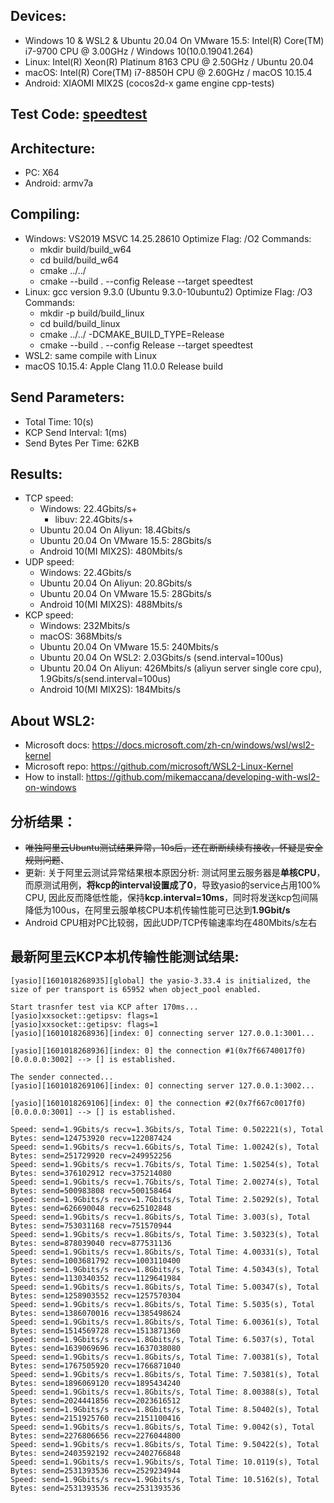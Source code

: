 ## Devices:
  - Windows 10 & WSL2 & Ubuntu 20.04 On VMware 15.5: Intel(R) Core(TM) i7-9700 CPU @ 3.00GHz / Windows 10(10.0.19041.264)
  - Linux: Intel(R) Xeon(R) Platinum 8163 CPU @ 2.50GHz / Ubuntu 20.04
  - macOS: Intel(R) Core(TM) i7-8850H CPU @ 2.60GHz / macOS 10.15.4
  - Android: XIAOMI MIX2S (cocos2d-x game engine cpp-tests)

## Test Code: [speedtest](https://github.com/yasio/yasio/blob/master/tests/speed/main.cpp)

## Architecture: 
  - PC: X64
  - Android: armv7a

## Compiling:
  - Windows: VS2019 MSVC 14.25.28610
    Optimize Flag: /O2
    Commands:
      - mkdir build/build_w64
      - cd build/build_w64
      - cmake ../../
      - cmake --build . --config Release --target speedtest
  - Linux: gcc version 9.3.0 (Ubuntu 9.3.0-10ubuntu2)
    Optimize Flag: /O3
    Commands:
      - mkdir -p build/build_linux
      - cd build/build_linux
      - cmake ../../ -DCMAKE_BUILD_TYPE=Release
      - cmake --build . --config Release --target speedtest
  - WSL2: same compile with Linux
  - macOS 10.15.4: Apple Clang 11.0.0 Release build

## Send Parameters:
  - Total Time: 10(s)
  - KCP Send Interval: 1(ms)
  - Send Bytes Per Time: 62KB

## Results:
  - TCP speed: 
    - Windows: 22.4Gbits/s+
      - libuv: 22.4Gbits/s+
    - Ubuntu 20.04 On Aliyun: 18.4Gbits/s
    - Ubuntu 20.04 On VMware 15.5: 28Gbits/s
    - Android 10(MI MIX2S): 480Mbits/s 
  - UDP speed: 
    - Windows: 22.4Gbits/s
    - Ubuntu 20.04 On Aliyun: 20.8Gbits/s
    - Ubuntu 20.04 On VMware 15.5: 28Gbits/s
    - Android 10(MI MIX2S): 488Mbits/s
  - KCP speed: 
    - Windows: 232Mbits/s
    - macOS: 368Mbits/s
    - Ubuntu 20.04 On VMware 15.5: 240Mbits/s
    - Ubuntu 20.04 On WSL2: 2.03Gbits/s (send.interval=100us)
    - Ubuntu 20.04 On Aliyun: 426Mbits/s (aliyun server single core cpu), 1.9Gbits/s(send.interval=100us)
    - Android 10(MI MIX2S): 184Mbits/s
## About WSL2:
  - Microsoft docs: https://docs.microsoft.com/zh-cn/windows/wsl/wsl2-kernel
  - Microsoft repo: https://github.com/microsoft/WSL2-Linux-Kernel
  - How to install: https://github.com/mikemaccana/developing-with-wsl2-on-windows

## 分析结果：
  - ~~唯独阿里云Ubuntu测试结果异常，10s后，还在断断续续有接收，怀疑是安全规则问题~~、
  - 更新: 关于阿里云测试异常结果根本原因分析: 测试阿里云服务器是**单核CPU**，而原测试用例，**将kcp的interval设置成了0**，导致yasio的service占用100% CPU, 因此反而降低性能，保持**kcp.interval=10ms**，同时将发送kcp包间隔降低为100us，在阿里云服单核CPU本机传输性能可已达到**1.9Gbit/s**
  - Android CPU相对PC比较弱，因此UDP/TCP传输速率均在480Mbits/s左右

## 最新阿里云KCP本机传输性能测试结果:
```
[yasio][1601018268935][global] the yasio-3.33.4 is initialized, the size of per transport is 65952 when object_pool enabled.

Start trasnfer test via KCP after 170ms...
[yasio]xxsocket::getipsv: flags=1
[yasio]xxsocket::getipsv: flags=1
[yasio][1601018268936][index: 0] connecting server 127.0.0.1:3001...

[yasio][1601018268936][index: 0] the connection #1(0x7f66740017f0) [0.0.0.0:3002] --> [] is established.

The sender connected...
[yasio][1601018269106][index: 0] connecting server 127.0.0.1:3002...

[yasio][1601018269106][index: 0] the connection #2(0x7f667c0017f0) [0.0.0.0:3001] --> [] is established.

Speed: send=1.9Gbits/s recv=1.3Gbits/s, Total Time: 0.502221(s), Total Bytes: send=124753920 recv=122087424
Speed: send=1.9Gbits/s recv=1.6Gbits/s, Total Time: 1.00242(s), Total Bytes: send=251729920 recv=249952256
Speed: send=1.9Gbits/s recv=1.7Gbits/s, Total Time: 1.50254(s), Total Bytes: send=376102912 recv=375214080
Speed: send=1.9Gbits/s recv=1.7Gbits/s, Total Time: 2.00274(s), Total Bytes: send=500983808 recv=500158464
Speed: send=1.9Gbits/s recv=1.7Gbits/s, Total Time: 2.50292(s), Total Bytes: send=626690048 recv=625102848
Speed: send=1.9Gbits/s recv=1.8Gbits/s, Total Time: 3.003(s), Total Bytes: send=753031168 recv=751570944
Speed: send=1.9Gbits/s recv=1.8Gbits/s, Total Time: 3.50323(s), Total Bytes: send=878039040 recv=877531136
Speed: send=1.9Gbits/s recv=1.8Gbits/s, Total Time: 4.00331(s), Total Bytes: send=1003681792 recv=1003110400
Speed: send=1.9Gbits/s recv=1.8Gbits/s, Total Time: 4.50343(s), Total Bytes: send=1130340352 recv=1129641984
Speed: send=1.9Gbits/s recv=1.8Gbits/s, Total Time: 5.00347(s), Total Bytes: send=1258903552 recv=1257570304
Speed: send=1.9Gbits/s recv=1.8Gbits/s, Total Time: 5.5035(s), Total Bytes: send=1386070016 recv=1385498624
Speed: send=1.9Gbits/s recv=1.8Gbits/s, Total Time: 6.00361(s), Total Bytes: send=1514569728 recv=1513871360
Speed: send=1.9Gbits/s recv=1.8Gbits/s, Total Time: 6.5037(s), Total Bytes: send=1639069696 recv=1637038080
Speed: send=1.9Gbits/s recv=1.8Gbits/s, Total Time: 7.00381(s), Total Bytes: send=1767505920 recv=1766871040
Speed: send=1.9Gbits/s recv=1.8Gbits/s, Total Time: 7.50381(s), Total Bytes: send=1896069120 recv=1895434240
Speed: send=1.9Gbits/s recv=1.8Gbits/s, Total Time: 8.00388(s), Total Bytes: send=2024441856 recv=2023616512
Speed: send=1.9Gbits/s recv=1.8Gbits/s, Total Time: 8.50402(s), Total Bytes: send=2151925760 recv=2151100416
Speed: send=1.9Gbits/s recv=1.8Gbits/s, Total Time: 9.0042(s), Total Bytes: send=2276806656 recv=2276044800
Speed: send=1.9Gbits/s recv=1.8Gbits/s, Total Time: 9.50422(s), Total Bytes: send=2403592192 recv=2402766848
Speed: send=1.9Gbits/s recv=1.9Gbits/s, Total Time: 10.0119(s), Total Bytes: send=2531393536 recv=2529234944
Speed: send=1.9Gbits/s recv=1.9Gbits/s, Total Time: 10.5162(s), Total Bytes: send=2531393536 recv=2531393536
```
